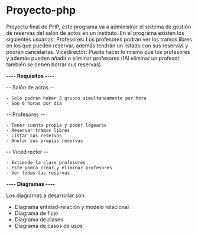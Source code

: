 # Proyecto-php
Proyecto final de PHP, este programa va a administrar el sistema de gestión de reservas del salón de actos en un instituto. En el programa existen los siguientes usuarios:
Profesores: Los profesores podrán ver los tramos libres en los que pueden reservar, además tendrán un listado con sus reservas y podrán cancelarlas.
Vicedirector: Puede hacer lo mismo que los profesores y además pueden añadir o eliminar profesores (!Al eliminar un profesor también se deben borrar sus reservas)

**---- Requisitos ----**

-- Salón de actos --
  
    - Solo podrán haber 3 grupos simultaneamente por hora
    - Son 6 horas por dia

  -- Profesores --
  
    - Tener cuenta propia y poder logearse
    - Reservar tramos libres
    - Listar sus reservas
    - Anular sus propias reservas

  -- Vicedirector --
  
    - Extiende la clase profesores
    - Este podrá crear y eliminar profesores
    - Ver todas las reservas

**---- Diagramas ----**

Los diagramas a desarrollar son:
  - Diagrama entidad-relación y modelo relacional
  - Diagrama de flujo
  - Diagrama de clases
  - Diagrama de casos de usos
